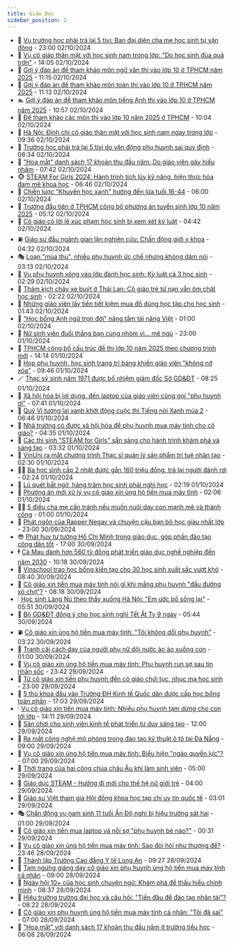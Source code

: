 ```yaml
---
title: Giáo Dục
sidebar_position: 2
---
```


<!-- dantri-giao-duc:START -->
- 🤡 [Vụ trường học phải trả lại 5 tivi: Ban đại diện cha mẹ học sinh tự vận động](https://dantri.com.vn/giao-duc/vu-truong-hoc-phai-tra-lai-5-tivi-ban-dai-dien-cha-me-hoc-sinh-tu-van-dong-20241002180513749.htm) - 23:00 02/10/2024
- 🗽 [Vụ cô giáo thân mật với học sinh nam trong lớp: &quot;Do học sinh đùa quá trớn&quot;](https://dantri.com.vn/giao-duc/vu-co-giao-than-mat-voi-hoc-sinh-nam-trong-lop-do-hoc-sinh-dua-qua-tron-20241002205209093.htm) - 14:05 02/10/2024
- 🚦 [Gợi ý đáp án đề tham khảo môn ngữ văn thi vào lớp 10 ở TPHCM năm 2025](https://dantri.com.vn/giao-duc/goi-y-dap-an-de-tham-khao-mon-ngu-van-thi-vao-lop-10-o-tphcm-nam-2025-20241002175203810.htm) - 11:15 02/10/2024
- 🌋 [Gợi ý đáp án đề tham khảo môn toán thi vào lớp 10 ở TPHCM năm 2025](https://dantri.com.vn/giao-duc/goi-y-dap-an-de-tham-khao-mon-toan-thi-vao-lop-10-o-tphcm-nam-2025-20241002174734940.htm) - 11:13 02/10/2024
- 🏊 [Gợi ý đáp án đề tham khảo môn tiếng Anh thi vào lớp 10 ở TPHCM năm 2025](https://dantri.com.vn/giao-duc/goi-y-dap-an-de-tham-khao-mon-tieng-anh-thi-vao-lop-10-o-tphcm-nam-2025-20241002174054118.htm) - 10:57 02/10/2024
- 🎃 [Đề tham khảo các môn thi vào lớp 10 năm 2025 ở TPHCM](https://dantri.com.vn/giao-duc/de-tham-khao-cac-mon-thi-vao-lop-10-nam-2025-o-tphcm-20241002164920308.htm) - 10:04 02/10/2024
- 💄 [Hà Nội: Đình chỉ cô giáo thân mật với học sinh nam ngay trong lớp](https://dantri.com.vn/giao-duc/ha-noi-dinh-chi-co-giao-than-mat-voi-hoc-sinh-nam-ngay-trong-lop-20241002162835705.htm) - 09:36 02/10/2024
- 🦅 [Trường học phải trả lại 5 tivi do vận động phụ huynh sai quy định](https://dantri.com.vn/giao-duc/truong-hoc-phai-tra-lai-5-tivi-do-van-dong-phu-huynh-sai-quy-dinh-20241002145156691.htm) - 08:34 02/10/2024
- 🚦 [&quot;Hoa mắt&quot; danh sách 17 khoản thu đầu năm: Do giáo viên gây hiểu nhầm](https://dantri.com.vn/giao-duc/hoa-mat-danh-sach-17-khoan-thu-dau-nam-do-giao-vien-gay-hieu-nham-20241002141947991.htm) - 07:42 02/10/2024
- 🐵 [STEAM For Girls 2024: Hành trình tích lũy kỹ năng, hiện thực hóa đam mê khoa học](https://dantri.com.vn/giao-duc/steam-for-girls-2024-hanh-trinh-tich-luy-ky-nang-hien-thuc-hoa-dam-me-khoa-hoc-20241002132702877.htm) - 06:46 02/10/2024
- 🐘 [Chiến lược &quot;Khuyến học xanh&quot; hướng đến lứa tuổi 16-44](https://dantri.com.vn/giao-duc/chien-luoc-khuyen-hoc-xanh-huong-den-lua-tuoi-16-44-20241002102615269.htm) - 06:00 02/10/2024
- 🦏 [Trường đầu tiên ở TPHCM công bố phương án tuyển sinh lớp 10 năm 2025](https://dantri.com.vn/giao-duc/truong-dau-tien-o-tphcm-cong-bo-phuong-an-tuyen-sinh-lop-10-nam-2025-20241002120823501.htm) - 05:12 02/10/2024
- 💼 [Cô giáo có lời lẽ xúc phạm học sinh bị xem xét kỷ luật](https://dantri.com.vn/giao-duc/co-giao-co-loi-le-xuc-pham-hoc-sinh-bi-xem-xet-ky-luat-20241002110242143.htm) - 04:42 02/10/2024
- ⛽️ [Giáo sư đầu ngành gian lận nghiên cứu: Chấn động giới y khoa](https://dantri.com.vn/giao-duc/giao-su-dau-nganh-gian-lan-nghien-cuu-chan-dong-gioi-y-khoa-20241002110650901.htm) - 04:32 02/10/2024
- 🎭 [Loạn &quot;mùa thu&quot;, nhiều phụ huynh ức chế nhưng không dám nói](https://dantri.com.vn/giao-duc/loan-mua-thu-nhieu-phu-huynh-uc-che-nhung-khong-dam-noi-20241002090851225.htm) - 03:13 02/10/2024
- 🎃 [Vụ phụ huynh xông vào lớp đánh học sinh: Kỷ luật cả 3 học sinh](https://dantri.com.vn/giao-duc/vu-phu-huynh-xong-vao-lop-danh-hoc-sinh-ky-luat-ca-3-hoc-sinh-20241002090722169.htm) - 02:29 02/10/2024
- 🚀 [Thảm kịch cháy xe buýt ở Thái Lan: Cô giáo trẻ tử nạn vẫn ôm chặt học sinh](https://dantri.com.vn/giao-duc/tham-kich-chay-xe-buyt-o-thai-lan-co-giao-tre-tu-nan-van-om-chat-hoc-sinh-20241002090046593.htm) - 02:22 02/10/2024
- 👀 [Những giáo viên lấy tiền tiết kiệm mua đồ dùng học tập cho học sinh](https://dantri.com.vn/giao-duc/nhung-giao-vien-lay-tien-tiet-kiem-mua-do-dung-hoc-tap-cho-hoc-sinh-20241001100649129.htm) - 01:43 02/10/2024
- 🌝 [&quot;Học bổng Anh ngữ trọn đời&quot; nâng tầm tài năng Việt](https://dantri.com.vn/giao-duc/hoc-bong-anh-ngu-tron-doi-nang-tam-tai-nang-viet-20241002001803220.htm) - 01:00 02/10/2024
- 🤗 [Nữ sinh viên đuổi thẳng bạn cùng nhóm vì… mê ngủ](https://dantri.com.vn/giao-duc/nu-sinh-vien-duoi-thang-ban-cung-nhom-vi-me-ngu-20241001095555617.htm) - 23:00 01/10/2024
- 🦄 [TPHCM công bố cấu trúc đề thi lớp 10 năm 2025 theo chương trình mới](https://dantri.com.vn/giao-duc/tphcm-cong-bo-cau-truc-de-thi-lop-10-nam-2025-theo-chuong-trinh-moi-20241001202655183.htm) - 14:14 01/10/2024
- 🦍 [Họp phụ huynh, học sinh trang trí bảng khiến giáo viên &quot;không nỡ xóa&quot;](https://dantri.com.vn/giao-duc/hop-phu-huynh-hoc-sinh-trang-tri-bang-khien-giao-vien-khong-no-xoa-20241001155732279.htm) - 09:46 01/10/2024
- 🪄 [Thạc sỹ sinh năm 1971 được bổ nhiệm giám đốc Sở GD&amp;ĐT](https://dantri.com.vn/giao-duc/thac-sy-sinh-nam-1971-duoc-bo-nhiem-giam-doc-so-gddt-20241001144907876.htm) - 08:25 01/10/2024
- 🦆 [Xã hội hóa bị lợi dụng, đến laptop của giáo viên cũng gọi &quot;phụ huynh ơi&quot;](https://dantri.com.vn/giao-duc/xa-hoi-hoa-bi-loi-dung-den-laptop-cua-giao-vien-cung-goi-phu-huynh-oi-20241001113044691.htm) - 07:41 01/10/2024
- 🚀 [Quỹ Vì tương lai xanh khởi động cuộc thi Tiếng nói Xanh mùa 2](https://dantri.com.vn/giao-duc/quy-vi-tuong-lai-xanh-khoi-dong-cuoc-thi-tieng-noi-xanh-mua-2-20241001131212395.htm) - 06:46 01/10/2024
- 🦒 [Nhà trường có được xã hội hóa để phụ huynh mua máy tính cho cô giáo?](https://dantri.com.vn/giao-duc/nha-truong-co-duoc-xa-hoi-hoa-de-phu-huynh-mua-may-tinh-cho-co-giao-20241001093256344.htm) - 04:35 01/10/2024
- 🤡 [Các thí sinh &quot;STEAM for Girls&quot; sẵn sàng cho hành trình khám phá và sáng tạo](https://dantri.com.vn/giao-duc/cac-thi-sinh-steam-for-girls-san-sang-cho-hanh-trinh-kham-pha-va-sang-tao-20241001101324408.htm) - 03:32 01/10/2024
- 🤔 [VinUni ra mắt chương trình Thạc sĩ quản lý sản phẩm trí tuệ nhân tạo](https://dantri.com.vn/giao-duc/vinuni-ra-mat-chuong-trinh-thac-si-quan-ly-san-pham-tri-tue-nhan-tao-20240930145219989.htm) - 02:30 01/10/2024
- 🧑‍💻 [Ba học sinh cấp 2 nhặt được gần 160 triệu đồng, trả lại người đánh rơi](https://dantri.com.vn/giao-duc/ba-hoc-sinh-cap-2-nhat-duoc-gan-160-trieu-dong-tra-lai-nguoi-danh-roi-20241001083258143.htm) - 02:24 01/10/2024
- 🤡 [Lũ quét bất ngờ, hàng trăm học sinh phải nghỉ học](https://dantri.com.vn/giao-duc/lu-quet-bat-ngo-hang-tram-hoc-sinh-phai-nghi-hoc-20241001075228173.htm) - 02:19 01/10/2024
- 🧠 [Phương án mới xử lý vụ cô giáo xin ủng hộ tiền mua máy tính](https://dantri.com.vn/giao-duc/phuong-an-moi-xu-ly-vu-co-giao-xin-ung-ho-tien-mua-may-tinh-20240930083846386.htm) - 02:06 01/10/2024
- 🧑‍💻 [5 điều cha mẹ cần tránh nếu muốn nuôi dạy con mạnh mẽ và thành công](https://dantri.com.vn/giao-duc/5-dieu-cha-me-can-tranh-neu-muon-nuoi-day-con-manh-me-va-thanh-cong-20240927104644881.htm) - 01:00 01/10/2024
- 🧠 [Phát ngôn của Rapper Negav và chuyện cậu bạn bỏ học giàu nhất lớp](https://dantri.com.vn/giao-duc/phat-ngon-cua-rapper-negav-va-chuyen-cau-ban-bo-hoc-giau-nhat-lop-20240930112425643.htm) - 23:00 30/09/2024
- 😎 [Phát huy tư tưởng Hồ Chí Minh trong giáo dục, góp phần đào tạo công dân tốt](https://dantri.com.vn/giao-duc/phat-huy-tu-tuong-ho-chi-minh-trong-giao-duc-gop-phan-dao-tao-cong-dan-tot-20240930195230931.htm) - 17:00 30/09/2024
- 🕴 [Cà Mau dành hơn 560 tỷ đồng phát triển giáo dục nghề nghiệp đến năm 2030](https://dantri.com.vn/giao-duc/ca-mau-danh-hon-560-ty-dong-phat-trien-giao-duc-nghe-nghiep-den-nam-2030-20240930162550699.htm) - 10:18 30/09/2024
- 🧠 [Vinschool trao học bổng kiến tạo cho 30 học sinh xuất sắc vượt khó](https://dantri.com.vn/giao-duc/vinschool-trao-hoc-bong-kien-tao-cho-30-hoc-sinh-xuat-sac-vuot-kho-20240930153019803.htm) - 08:40 30/09/2024
- 🚀 [Cô giáo xin tiền mua máy tính nói gì khi mắng phụ huynh &quot;đầu đường xó chợ&quot;?](https://dantri.com.vn/giao-duc/co-giao-xin-tien-mua-may-tinh-noi-gi-khi-mang-phu-huynh-dau-duong-xo-cho-20240930135225678.htm) - 08:18 30/09/2024
- 🕯 [Học sinh Làng Nủ theo thầy xuống Hà Nội: &quot;Em ước bố sống lại&quot;](https://dantri.com.vn/giao-duc/hoc-sinh-lang-nu-theo-thay-xuong-ha-noi-em-uoc-bo-song-lai-20240930120221780.htm) - 05:51 30/09/2024
- 🧰 [Bộ GD&amp;ĐT đồng ý cho học sinh nghỉ Tết Ất Tỵ 9 ngày](https://dantri.com.vn/giao-duc/bo-gddt-dong-y-cho-hoc-sinh-nghi-tet-at-ty-9-ngay-20240930123934968.htm) - 05:44 30/09/2024
- ⛽️ [Cô giáo xin ủng hộ tiền mua máy tính: &quot;Tôi không dỗi phụ huynh&quot;](https://dantri.com.vn/giao-duc/co-giao-xin-ung-ho-tien-mua-may-tinh-toi-khong-doi-phu-huynh-20240930100505944.htm) - 03:22 30/09/2024
- 🤖 [Tranh cãi cách dạy của người phụ nữ dội nước ào ào xuống con](https://dantri.com.vn/giao-duc/tranh-cai-cach-day-cua-nguoi-phu-nu-doi-nuoc-ao-ao-xuong-con-20240929100253014.htm) - 01:00 30/09/2024
- 🦍 [Vụ cô giáo xin ủng hộ tiền mua máy tính: Phụ huynh run sợ sau tin nhắn sốc](https://dantri.com.vn/giao-duc/vu-co-giao-xin-ung-ho-tien-mua-may-tinh-phu-huynh-run-so-sau-tin-nhan-soc-20240929235302300.htm) - 23:42 29/09/2024
- 🐘 [Từ cô giáo xin tiền phụ huynh đến cô giáo chửi tục, nhục mạ học sinh](https://dantri.com.vn/giao-duc/tu-co-giao-xin-tien-phu-huynh-den-co-giao-chui-tuc-nhuc-ma-hoc-sinh-20240928231349259.htm) - 23:00 29/09/2024
- 🌊 [5 thủ khoa đầu vào Trường ĐH Kinh tế Quốc dân được cấp học bổng toàn phần](https://dantri.com.vn/giao-duc/5-thu-khoa-dau-vao-truong-dh-kinh-te-quoc-dan-duoc-cap-hoc-bong-toan-phan-20240929211035165.htm) - 17:03 29/09/2024
- 🕯 [Vụ cô giáo xin tiền mua máy tính: Nhiều phụ huynh tạm dừng cho con tới lớp](https://dantri.com.vn/giao-duc/vu-co-giao-xin-tien-mua-may-tinh-nhieu-phu-huynh-tam-dung-cho-con-toi-lop-20240929205939840.htm) - 14:11 29/09/2024
- 🐎 [Sân chơi cho sinh viên kinh tế phát triển tư duy sáng tạo](https://dantri.com.vn/giao-duc/san-choi-cho-sinh-vien-kinh-te-phat-trien-tu-duy-sang-tao-20240927112924846.htm) - 12:00 29/09/2024
- 🐻 [Ra mắt công nghệ mô phỏng trong đào tạo kỹ thuật ô tô tại Đà Nẵng](https://dantri.com.vn/giao-duc/ra-mat-cong-nghe-mo-phong-trong-dao-tao-ky-thuat-o-to-tai-da-nang-20240926160107277.htm) - 09:00 29/09/2024
- 🐎 [Vụ cô giáo xin ủng hộ tiền mua máy tính: Biểu hiện &quot;ngáo quyền lực&quot;?](https://dantri.com.vn/giao-duc/vu-co-giao-xin-ung-ho-tien-mua-may-tinh-bieu-hien-ngao-quyen-luc-20240929113833642.htm) - 07:00 29/09/2024
- 🫣 [Thời trang của hai công chúa châu Âu khi làm sinh viên](https://dantri.com.vn/giao-duc/thoi-trang-cua-hai-cong-chua-chau-au-khi-lam-sinh-vien-20240925150435868.htm) - 05:00 29/09/2024
- 🤭 [Giáo dục STEAM - Hướng đi mới cho thế hệ nữ giới trẻ](https://dantri.com.vn/giao-duc/giao-duc-steam-huong-di-moi-cho-the-he-nu-gioi-tre-20240929094938172.htm) - 04:00 29/09/2024
- 🥳 [Giáo sư Việt tham gia Hội đồng khoa học tạp chí uy tín quốc tế](https://dantri.com.vn/giao-duc/giao-su-viet-tham-gia-hoi-dong-khoa-hoc-tap-chi-uy-tin-quoc-te-20240929093127026.htm) - 03:01 29/09/2024
- 🎭 [Chấn động vụ nam sinh 11 tuổi Ấn Độ nghi bị hiệu trưởng sát hại](https://dantri.com.vn/giao-duc/chan-dong-vu-nam-sinh-11-tuoi-an-do-nghi-bi-hieu-truong-sat-hai-20240928110953049.htm) - 01:00 29/09/2024
- 🥸 [Cô giáo xin tiền mua laptop và nỗi sợ &quot;phụ huynh bé nào?&quot;](https://dantri.com.vn/giao-duc/co-giao-xin-tien-mua-laptop-va-noi-so-phu-huynh-be-nao-20240929063823864.htm) - 00:31 29/09/2024
- 🦣 [Vụ cô giáo xin ủng hộ tiền mua máy tính: Sao đòi hỏi như thượng đế?](https://dantri.com.vn/giao-duc/vu-co-giao-xin-ung-ho-tien-mua-may-tinh-sao-doi-hoi-nhu-thuong-de-20240928222717427.htm) - 23:46 28/09/2024
- 🤔 [Thành lập Trường Cao đẳng Y tế Long An](https://dantri.com.vn/giao-duc/thanh-lap-truong-cao-dang-y-te-long-an-20240928162430984.htm) - 09:27 28/09/2024
- 🦣 [Tạm ngưng giảng dạy cô giáo xin phụ huynh ủng hộ tiền mua máy tính cá nhân](https://dantri.com.vn/giao-duc/tam-ngung-giang-day-co-giao-xin-phu-huynh-ung-ho-tien-mua-may-tinh-ca-nhan-20240928155453902.htm) - 09:00 28/09/2024
- 🐲 [Ngày hội 10+ của học sinh chuyên ngữ: Khám phá để thấu hiểu chính mình](https://dantri.com.vn/giao-duc/ngay-hoi-10-cua-hoc-sinh-chuyen-ngu-kham-pha-de-thau-hieu-chinh-minh-20240928151648504.htm) - 08:37 28/09/2024
- 🔭 [Hiệu trưởng trường đại học và câu hỏi: &quot;Tiền đâu để đào tạo nhân tài&quot;?](https://dantri.com.vn/giao-duc/hieu-truong-truong-dai-hoc-va-cau-hoi-tien-dau-de-dao-tao-nhan-tai-20240928142542419.htm) - 08:22 28/09/2024
- 🥷 [Cô giáo xin phụ huynh ủng hộ tiền mua máy tính cá nhân: &quot;Tôi đã sai&quot;](https://dantri.com.vn/giao-duc/co-giao-xin-phu-huynh-ung-ho-tien-mua-may-tinh-ca-nhan-toi-da-sai-20240928134844326.htm) - 07:00 28/09/2024
- 🎊 [&quot;Hoa mắt&quot; với danh sách 17 khoản thu đầu năm ở trường tiểu học](https://dantri.com.vn/giao-duc/hoa-mat-voi-danh-sach-17-khoan-thu-dau-nam-o-truong-tieu-hoc-20240928120251369.htm) - 06:08 28/09/2024<!-- dantri-giao-duc:END -->
